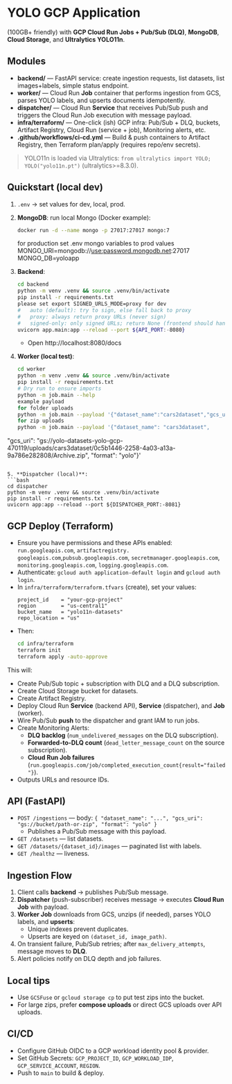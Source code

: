 # YOLO GCP Application

(100GB+ friendly) with **GCP Cloud Run Jobs + Pub/Sub (DLQ)**, **MongoDB**, **Cloud Storage**, and **Ultralytics YOLO11n**.

## Modules
- **backend/** — FastAPI service: create ingestion requests, list datasets, list images+labels, simple status endpoint.
- **worker/** — Cloud Run **Job** container that performs ingestion from GCS, parses YOLO labels, and upserts documents idempotently.
- **dispatcher/** — Cloud Run **Service** that receives Pub/Sub push and triggers the Cloud Run Job execution with message payload.
- **infra/terraform/** — One-click (ish) GCP infra: Pub/Sub + DLQ, buckets, Artifact Registry, Cloud Run (service + job), Monitoring alerts, etc.
- **.github/workflows/ci-cd.yml** — Build & push containers to Artifact Registry, then Terraform plan/apply (requires repo/env secrets).

> YOLO11n is loaded via Ultralytics: `from ultralytics import YOLO; YOLO("yolo11n.pt")` (ultralytics>=8.3.0).

## Quickstart (local dev)
1.  `.env` -> set values for dev, local, prod.
2. **MongoDB**: run local Mongo (Docker example):  
   ```bash
   docker run -d --name mongo -p 27017:27017 mongo:7
   ```
   for production set .env mongo variables to prod values
      MONGO_URI=mongodb://<use:password.mongodb.net>:27017
      MONGO_DB=yoloapp
3. **Backend**:
   ```bash
   cd backend
   python -m venv .venv && source .venv/bin/activate
   pip install -r requirements.txt
   please set export SIGNED_URLS_MODE=proxy for dev
   #   auto (default): try to sign, else fall back to proxy
   #   proxy: always return proxy URLs (never sign)
   #   signed-only: only signed URLs; return None (frontend should handle)
   uvicorn app.main:app --reload --port ${API_PORT:-8080}
   ```
   - Open http://localhost:8080/docs

4. **Worker (local test)**:
   ```bash
   cd worker
   python -m venv .venv && source .venv/bin/activate
   pip install -r requirements.txt
   # Dry run to ensure imports
   python -m job.main --help
   example payload
   for folder uploads
   python -m job.main --payload '{"dataset_name":"cars2dataset","gcs_uri":"gs://yolo-datasets-yolo-gcp-470119/uploads/cars2dataset/b6006a7e-02a1-4489-87f7-a73bcdf58f8a/", "format": "yolo"}'
   for zip uploads
   python -m job.main --payload '{"dataset_name": "cars3dataset",          
  "gcs_uri": "gs://yolo-datasets-yolo-gcp-470119/uploads/cars3dataset/0c5b1446-2258-4a03-a13a-9a786e282808/Archive.zip",
  "format": "yolo"}'
   ```
   
5. **Dispatcher (local)**:
   ```bash
   cd dispatcher
   python -m venv .venv && source .venv/bin/activate
   pip install -r requirements.txt
   uvicorn app:app --reload --port ${DISPATCHER_PORT:-8081}
   ```

## GCP Deploy (Terraform)
- Ensure you have permissions and these APIs enabled: `run.googleapis.com`, `artifactregistry.   googleapis.com`,`pubsub.googleapis.com`, `secretmanager.googleapis.com`, `monitoring.googleapis.com`, `logging.googleapis.com`.
- Authenticate: `gcloud auth application-default login` and `gcloud auth login`.
- In `infra/terraform/terraform.tfvars` (create), set your values:
  ```hcl
  project_id    = "your-gcp-project"
  region        = "us-central1"
  bucket_name   = "yolo11n-datasets"
  repo_location = "us"
  ```
- Then:
  ```bash
  cd infra/terraform
  terraform init
  terraform apply -auto-approve
  ```

This will:
- Create Pub/Sub topic + subscription with DLQ and a DLQ subscription.
- Create Cloud Storage bucket for datasets.
- Create Artifact Registry.
- Deploy Cloud Run **Service** (backend API), **Service** (dispatcher), and **Job** (worker).
- Wire Pub/Sub **push** to the dispatcher and grant IAM to run jobs.
- Create Monitoring Alerts:
  - **DLQ backlog** (`num_undelivered_messages` on the DLQ subscription).
  - **Forwarded-to-DLQ count** (`dead_letter_message_count` on the source subscription).
  - **Cloud Run Job failures** (`run.googleapis.com/job/completed_execution_count{result="failed"}`).
- Outputs URLs and resource IDs.

## API (FastAPI)
- `POST /ingestions` — body: `{ "dataset_name": "...", "gcs_uri": "gs://bucket/path-or-zip", "format": "yolo" }`
  - Publishes a Pub/Sub message with this payload.
- `GET /datasets` — list datasets.
- `GET /datasets/{dataset_id}/images` — paginated list with labels.
- `GET /healthz` — liveness.

## Ingestion Flow
1. Client calls **backend** → publishes Pub/Sub message.
2. **Dispatcher** (push-subscriber) receives message → executes **Cloud Run Job** with payload.
3. **Worker Job** downloads from GCS, unzips (if needed), parses YOLO labels, and **upserts**:
   - Unique indexes prevent duplicates.
   - Upserts are keyed on `(dataset_id, image_path)`.
4. On transient failure, Pub/Sub retries; after `max_delivery_attempts`, message moves to **DLQ**.
5. Alert policies notify on DLQ depth and job failures.

## Local tips
- Use `GCSFuse` or `gcloud storage cp` to put test zips into the bucket.
- For large zips, prefer **compose uploads** or direct GCS uploads over API uploads.

## CI/CD
- Configure GitHub OIDC to a GCP workload identity pool & provider.
- Set GitHub Secrets: `GCP_PROJECT_ID`, `GCP_WORKLOAD_IDP`, `GCP_SERVICE_ACCOUNT`, `REGION`.
- Push to `main` to build & deploy.


